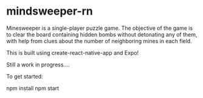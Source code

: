 # mindsweeper-rn

Minesweeper is a single-player puzzle game. The objective of the game is to clear the board containing hidden bombs without detonating any of them, with help from clues about the number of neighboring mines in each field. 


This is built using create-react-native-app and Expo! 


Still a work in progress.... 


To get started: 


npm install 
npm start 
